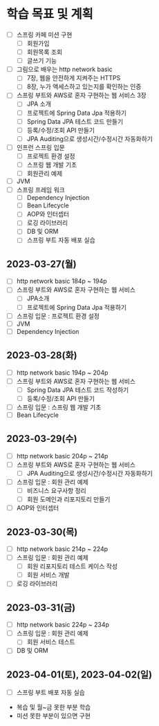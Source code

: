 # 학습 목표 및 계획

- [ ] 스프링 카페 미션 구현
    - [ ] 회원가입
    - [ ] 회원목록 조회
    - [ ] 글쓰기 기능
- [ ] 그림으로 배우는 http network basic
    - [ ] 7장, 웹을 안전하게 지켜주는 HTTPS
    - [ ] 8장, 누가 액세스하고 있는지를 확인하는 인증
- [ ] 스프링 부트와 AWS로 혼자 구현하는 웹 서비스 3장
    - [ ] JPA 소개
    - [ ] 프로젝트에 Spring Data Jpa 적용하기
    - [ ] Spring Data JPA 테스트 코드 만들기
    - [ ] 등록/수정/조회 API 만들기
    - [ ] JPA Auditing으로 생성시간/수정시간 자동화하기
- [ ] 인프런 스프링 입문
    - [ ] 프로젝트 환경 설정
    - [ ] 스프링 웹 개발 기초
    - [ ] 회원관리 예제
- [ ] JVM
- [ ] 스프링 프레임 워크
    - [ ] Dependency Injection
    - [ ] Bean Lifecycle
    - [ ] AOP와 인터셉터
    - [ ] 로깅 라이브러리
    - [ ] DB 및 ORM
    - [ ] 스프링 부트 자동 배포 실습

## 2023-03-27(월)

- [ ] http network basic 184p ~ 194p
- [ ] 스프링 부트와 AWS로 혼자 구현하는 웹 서비스
    - [ ] JPA소개
    - [ ] 프로젝트에 Spring Data Jpa 적용하기
- [ ] 스프링 입문 : 프로젝트 환경 설정
- [ ] JVM
- [ ] Dependency Injection

## 2023-03-28(화)

- [ ] http network basic 194p ~ 204p
- [ ] 스프링 부트와 AWS로 혼자 구현하는 웹 서비스
    - [ ] Spring Data JPA 테스트 코드 작성하기
    - [ ] 등록/수정/조회 API 만들기
- [ ] 스프링 입문 : 스프링 웹 개발 기초
- [ ] Bean Lifecycle

## 2023-03-29(수)

- [ ] http network basic 204p ~ 214p
- [ ] 스프링 부트와 AWS로 혼자 구현하는 웹 서비스
    - [ ] JPA Auditing으로 생성시간/수정시간 자동화하기
- [ ] 스프링 입문 : 회원 관리 예제
    - [ ] 비즈니스 요구사항 정리
    - [ ] 회원 도메인과 리포지토리 만들기
- [ ] AOP와 인터셉터

## 2023-03-30(목)

- [ ] http network basic 214p ~ 224p
- [ ] 스프링 입문 : 회원 관리 예제
    - [ ] 회원 리포지토리 테스트 케이스 작성
    - [ ] 회원 서비스 개발
- [ ] 로깅 라이브러리

## 2023-03-31(금)

- [ ] http network basic 224p ~ 234p
- [ ] 스프링 입문 : 회원 관리 예제
    - [ ] 회원 서비스 테스트
- [ ] DB 및 ORM

## 2023-04-01(토), 2023-04-02(일)

- [ ] 스프링 부트 배포 자동 실습
- 복습 및 월~금 못한 부분 학습
- 미션 못한 부분이 있으면 구현



